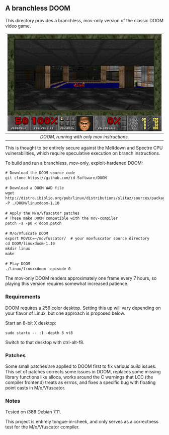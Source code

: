 ## A branchless DOOM

This directory provides a branchless, mov-only version of the classic DOOM video
game.

| ![mov doom](doom.png) | 
|:--:| 
| *DOOM, running with only mov instructions.* |

This is thought to be entirely secure against the Meltdown and Spectre CPU
vulnerabilities, which require speculative execution on branch instructions.

To build and run a branchless, mov-only, exploit-hardened DOOM:

```
# Download the DOOM source code
git clone https://github.com/id-Software/DOOM

# Download a DOOM WAD file
wget http://distro.ibiblio.org/pub/linux/distributions/slitaz/sources/packages/d/doom1.wad -P ./DOOM/linuxdoom-1.10

# Apply the M/o/Vfuscator patches
# These make DOOM compatible with the mov-compiler
patch -s -p0 < doom.patch

# M/o/Vfuscate DOOM
export MOVCC=~/movfuscator/  # your movfuscator source directory
cd DOOM/linuxdoom-1.10
mkdir linux
make

# Play DOOM
./linux/linuxxdoom -episode 0
```

The mov-only DOOM renders approximately one frame every 7 hours, so playing this
version requires somewhat increased patience.

### Requirements

DOOM requires a 256 color desktop.  Setting this up will vary depending on your
flavor of Linux, but one approach is proposed below.

Start an 8-bit X desktop:

```
sudo startx -- :1 -depth 8 vt8
```

Switch to that desktop with ctrl-alt-f8.

### Patches

Some small patches are applied to DOOM first to fix various build issues.  This
set of patches corrects some issues in DOOM, replaces some missing library
functions like alloca, works around the C warnings that LCC (the compiler
frontend) treats as errros, and fixes a specific bug with floating point casts
in M/o/Vfuscator.

### Notes

Tested on i386 Debian 7.11.

This project is entirely tongue-in-cheek, and only serves as a correctness test
for the M/o/Vfuscator compiler.
